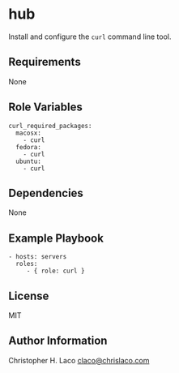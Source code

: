 hub
===

Install and configure the `curl` command line tool.

Requirements
------------

None

Role Variables
--------------

    curl_required_packages:
      macosx:
        - curl
      fedora:
        - curl
      ubuntu:
        - curl

Dependencies
------------

None

Example Playbook
----------------

    - hosts: servers
      roles:
         - { role: curl }

License
-------

MIT

Author Information
------------------

Christopher H. Laco <claco@chrislaco.com>
